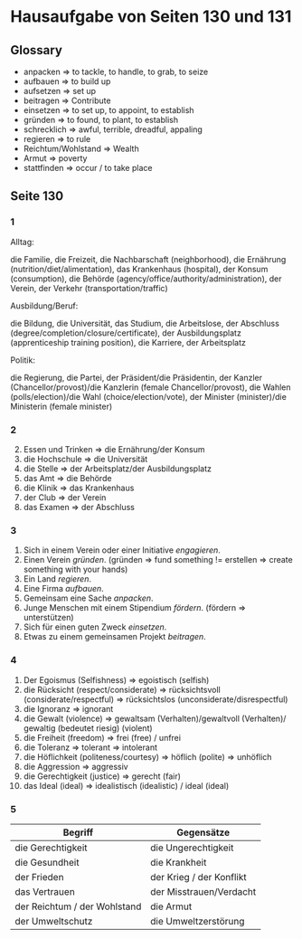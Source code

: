 # Hausaufgabe von Seiten 130 und 131

## Glossary

* anpacken => to tackle, to handle, to grab, to seize
* aufbauen => to build up
* aufsetzen => set up
* beitragen => Contribute
* einsetzen => to set up, to appoint, to establish
* gründen => to found, to plant, to establish
* schrecklich => awful, terrible, dreadful, appaling
* regieren => to rule
* Reichtum/Wohlstand => Wealth
* Armut => poverty
* stattfinden => occur / to take place

## Seite 130

### 1 

Alltag:

die Familie, die Freizeit, die Nachbarschaft (neighborhood), die Ernährung (nutrition/diet/alimentation), das Krankenhaus (hospital), der Konsum (consumption), die Behörde (agency/office/authority/administration), der Verein, der Verkehr (transportation/traffic)

Ausbildung/Beruf:

die Bildung, die Universität, das Studium, die Arbeitslose, der Abschluss (degree/completion/closure/certificate), der Ausbildungsplatz (apprenticeship training position), die Karriere, der Arbeitsplatz

Politik:

die Regierung, die Partei, der Präsident/die Präsidentin, der Kanzler (Chancellor/provost)/die Kanzlerin (female Chancellor/provost), die Wahlen (polls/election)/die Wahl (choice/election/vote), der Minister (minister)/die Ministerin (female minister)

### 2

2. Essen und Trinken => die Ernährung/der Konsum
3. die Hochschule => die Universität
4. die Stelle => der Arbeitsplatz/der Ausbildungsplatz
5. das Amt => die Behörde
6. die Klinik => das Krankenhaus
7. der Club => der Verein
8. das Examen => der Abschluss

### 3

1. Sich in einem Verein oder einer Initiative *engagieren*.
2. Einen Verein *gründen*. (gründen => fund something != erstellen => create something with your hands)
3. Ein Land *regieren*.
4. Eine Firma *aufbauen*.
5. Gemeinsam eine Sache *anpacken*.
6. Junge Menschen mit einem Stipendium *fördern*. (fördern => unterstützen)
7. Sich für einen guten Zweck *einsetzen*.
8. Etwas zu einem gemeinsamen Projekt *beitragen*. 

### 4

1. Der Egoismus (Selfishness) => egoistisch (selfish)
2. die Rücksicht (respect/considerate) => rücksichtsvoll (considerate/respectful) => rücksichtslos (unconsiderate/disrespectful)
3. die Ignoranz => ignorant
4. die Gewalt (violence) => gewaltsam (Verhalten)/gewaltvoll (Verhalten)/ gewaltig (bedeutet riesig) (violent)
5. die Freiheit (freedom) => frei (free) / unfrei
6. die Toleranz => tolerant => intolerant
7. die Höflichkeit (politeness/courtesy) => höflich (polite) => unhöflich
8. die Aggression => aggressiv
9. die Gerechtigkeit (justice) => gerecht (fair)
10. das Ideal (ideal) => idealistisch (idealistic) / ideal (ideal)

### 5


| Begriff           | Gegensätze                |
|-------------------|----------------------     |
| die Gerechtigkeit | die Ungerechtigkeit       |
| die Gesundheit    | die Krankheit             |
| der Frieden       | der Krieg / der Konflikt  |
| das Vertrauen     | der Misstrauen/Verdacht   |
| der Reichtum / der Wohlstand | die Armut       |
| der Umweltschutz  | die Umweltzerstörung      |
